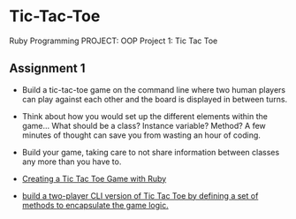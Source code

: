 # Tic-Tac-Toe
Ruby Programming PROJECT: OOP Project 1: Tic Tac Toe

## Assignment 1
* Build a tic-tac-toe game on the command line where two human players can play against each other and the board is displayed in between turns.

* Think about how you would set up the different elements within the game… What should be a class? Instance variable? Method? A few minutes of thought can save you from wasting an hour of coding.

* Build your game, taking care to not share information between classes any more than you have to.

* [Creating a Tic Tac Toe Game with Ruby](https://codequizzes.wordpress.com/2013/10/25/creating-a-tic-tac-toe-game-with-ruby/)

* [build a two-player CLI version of Tic Tac Toe by defining a set of methods to encapsulate the game logic.](https://learn.co/tracks/bootcamp-prep-v2/ruby-fundamentals/tic-tac-toe/tictactoe-rb)
